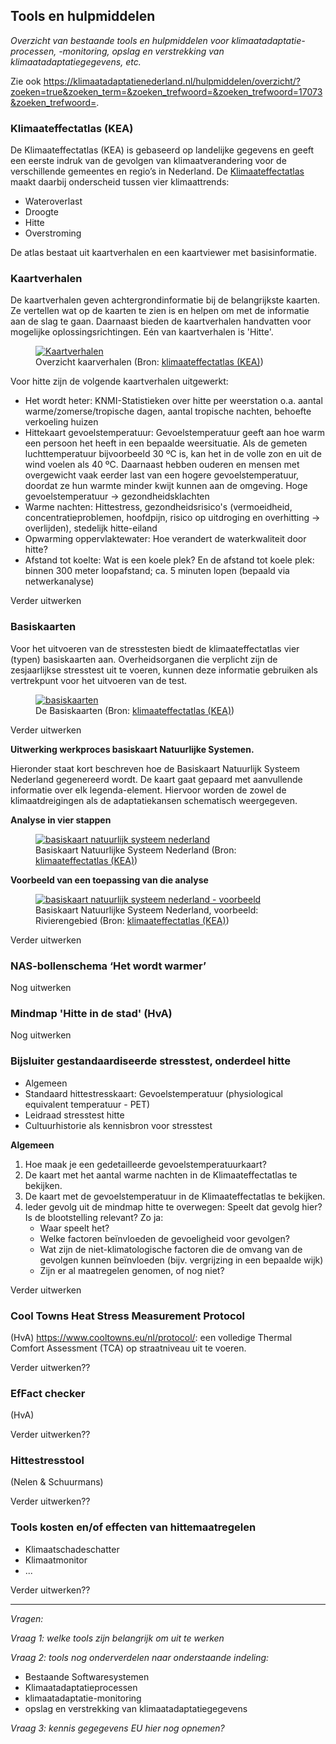 ## Tools en hulpmiddelen 
*Overzicht van bestaande tools en hulpmiddelen voor klimaatadaptatie-processen, -monitoring, opslag en verstrekking van klimaatadaptatiegegevens, etc.* 

Zie ook https://klimaatadaptatienederland.nl/hulpmiddelen/overzicht/?zoeken=true&zoeken_term=&zoeken_trefwoord=&zoeken_trefwoord=17073&zoeken_trefwoord=.

### Klimaateffectatlas (KEA)
De Klimaateffectatlas (KEA) is gebaseerd op landelijke gegevens en geeft een eerste indruk van de gevolgen van klimaatverandering voor de verschillende gemeentes en regio’s in Nederland. De [Klimaateffectatlas](https://www.klimaateffectatlas.nl/nl/) maakt daarbij onderscheid tussen vier klimaattrends:
 - Wateroverlast
 - Droogte
 - Hitte
 - Overstroming

De atlas bestaat uit kaartverhalen en een kaartviewer met basisinformatie.

### Kaartverhalen
De kaartverhalen geven achtergrondinformatie bij de belangrijkste kaarten. Ze vertellen wat op de kaarten te zien is en helpen om met de informatie aan de slag te gaan. Daarnaast bieden de kaartverhalen handvatten voor mogelijke oplossingsrichtingen. Eén van kaartverhalen is 'Hitte'. 

<figure>
   <a href="media/kea_kaartverhalen.jpg" target="_blank">
      <img src="media/kea_kaartverhalen.jpg" alt="Kaartverhalen">
   </a>
   <figcaption>Overzicht kaarverhalen (Bron:
      <a href="https://www.klimaateffectatlas.nl/nl/kaartverhalen" target="_blank">klimaateffectatlas (KEA)</a>)
   </figcaption>
</figure>



Voor hitte zijn de volgende kaartverhalen uitgewerkt:
- Het wordt heter: KNMI-Statistieken over hitte per weerstation o.a. aantal warme/zomerse/tropische dagen, aantal tropische nachten, behoefte verkoeling huizen
- Hittekaart gevoelstemperatuur: Gevoelstemperatuur geeft aan hoe warm een persoon het heeft in een bepaalde weersituatie. Als de gemeten luchttemperatuur bijvoorbeeld 30 ºC is, kan het in de volle zon en uit de wind voelen als 40 ºC. Daarnaast hebben ouderen en mensen met overgewicht vaak eerder last van een hogere gevoelstemperatuur, doordat ze hun warmte minder kwijt kunnen aan de omgeving. Hoge gevoelstemperatuur -> gezondheidsklachten 
- Warme nachten: Hittestress, gezondheidsrisico's (vermoeidheid, concentratieproblemen, hoofdpijn, risico op uitdroging en overhitting -> overlijden), stedelijk hitte-eiland
- Opwarming oppervlaktewater: Hoe verandert de waterkwaliteit door hitte?
- Afstand tot koelte: Wat is een koele plek? En de afstand tot koele plek: binnen 300 meter loopafstand; ca. 5 minuten lopen (bepaald via netwerkanalyse)

<aside class="note">Verder uitwerken</aside>


### Basiskaarten
Voor het uitvoeren van de stresstesten biedt de klimaateffectatlas vier (typen) basiskaarten aan. Overheidsorganen die verplicht zijn de zesjaarlijkse stresstest uit te voeren, kunnen deze informatie gebruiken als vertrekpunt voor het uitvoeren van de test.

<figure>
   <a href="media/kea_basiskaarten.jpg" target="_blank">
      <img src="media/kea_basiskaarten.jpg" alt="basiskaarten">
   </a>
   <figcaption> De Basiskaarten (Bron:
      <a href="https://www.klimaateffectatlas.nl/nl/kaartverhalen" target="_blank">klimaateffectatlas (KEA)</a>)
   </figcaption>
</figure>

<aside class="note">Verder uitwerken</aside>

<aside class="example">

   <strong>Uitwerking werkproces basiskaart Natuurlijke Systemen.</strong>

   Hieronder staat kort beschreven hoe de Basiskaart Natuurlijk Systeem Nederland gegenereerd wordt. De kaart gaat gepaard met aanvullende informatie over elk legenda-element. Hiervoor worden de zowel de klimaatdreigingen als de adaptatiekansen schematisch weergegeven. 

   <strong>Analyse in vier stappen</strong>

   <figure>
      <a href="media/kea_basiskaart_nat_sys_proces.jpg" target="_blank">
         <img src="media/kea_basiskaart_nat_sys_proces.jpg" alt="basiskaart natuurlijk systeem nederland">
      </a>
      <figcaption> Basiskaart Natuurlijke Systeem Nederland (Bron:
         <a href="https://www.klimaateffectatlas.nl/nl/basiskaart-natuurlijk-systeem-nederland" target="_blank">klimaateffectatlas (KEA)</a>)
      </figcaption>
   </figure>

   <strong>Voorbeeld van een toepassing van die analyse</strong>

   <figure>
      <a href="media/kea_basiskaart_nat_sys_proces_ex.jpg" target="_blank">
         <img src="media/kea_basiskaart_nat_sys_proces_ex.jpg" alt="basiskaart natuurlijk systeem nederland - voorbeeld">
      </a>
      <figcaption> Basiskaart Natuurlijke Systeem Nederland, voorbeeld: Rivierengebied (Bron:
         <a href="https://www.klimaateffectatlas.nl/nl/basiskaart-natuurlijk-systeem-nederland" target="_blank">klimaateffectatlas (KEA)</a>)
      </figcaption>
   </figure>
</aside>

<aside class="note">Verder uitwerken</aside>

### NAS-bollenschema ‘Het wordt warmer’

<aside class="note">Nog uitwerken</aside>


### Mindmap 'Hitte in de stad' (HvA)

<aside class="note">Nog uitwerken</aside>

### Bijsluiter gestandaardiseerde stresstest, onderdeel hitte
- Algemeen
- Standaard hittestresskaart: Gevoelstemperatuur (physiological equivalent temperatuur - PET)
- Leidraad stresstest hitte
- Cultuurhistorie als kennisbron voor stresstest

**Algemeen**
 1. Hoe maak je een gedetailleerde gevoelstemperatuurkaart?
 1. De kaart met het aantal warme nachten in de Klimaateffectatlas te bekijken.
 1. De kaart met de gevoelstemperatuur in de Klimaateffectatlas te bekijken.
 1. Ieder gevolg uit de mindmap hitte te overwegen: Speelt dat gevolg hier? Is de blootstelling relevant? Zo ja:
    * Waar speelt het?
    * Welke factoren beïnvloeden de gevoeligheid voor gevolgen?
    * Wat zijn de niet-klimatologische factoren die de omvang van de gevolgen kunnen beïnvloeden (bijv. vergrijzing in een bepaalde wijk)
    * Zijn er al maatregelen genomen, of nog niet?

<aside class="note">Verder uitwerken</aside>

### Cool Towns Heat Stress Measurement Protocol
(HvA)
https://www.cooltowns.eu/nl/protocol/: een volledige Thermal Comfort Assessment (TCA) op straatniveau uit te voeren.


<aside class="note">Verder uitwerken??</aside>


### EfFact checker
(HvA)

<aside class="note">Verder uitwerken??</aside>

### Hittestresstool
(Nelen & Schuurmans)

<aside class="note">Verder uitwerken??</aside>

### Tools kosten en/of effecten van hittemaatregelen
- Klimaatschadeschatter
- Klimaatmonitor
- ...

<aside class="note">Verder uitwerken??</aside>


--------------------
*Vragen:*

*Vraag 1: welke tools zijn belangrijk om uit te werken*

*Vraag 2: tools nog onderverdelen naar onderstaande indeling:*
- Bestaande Softwaresystemen
- Klimaatadaptatieprocessen
- klimaatadaptatie-monitoring
- opslag en verstrekking van klimaatadaptatiegegevens

*Vraag 3: kennis gegegevens EU hier nog opnemen?*
